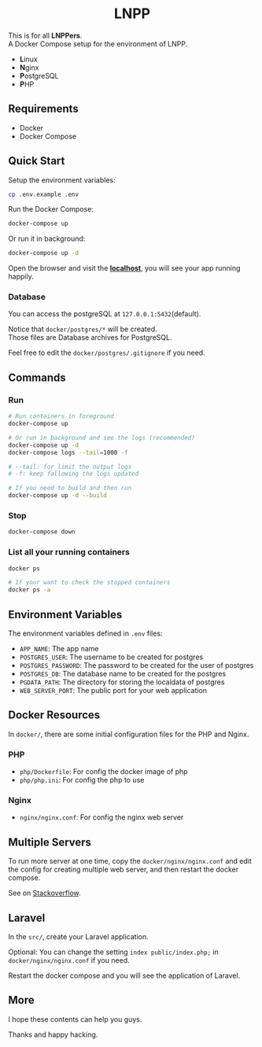 <!-- markdownlint-disable MD033 MD041 -->

<p align="center">
  <span>
    <h1 align="center">LNPP</h1>
  </span>
</p>

This is for all **LNPPers**.  
A Docker Compose setup for the environment of LNPP.

- **L**inux
- **N**ginx
- **P**ostgreSQL
- **P**HP

## Requirements

- Docker
- Docker Compose

## Quick Start

Setup the environment variables:

```bash
cp .env.example .env
```

Run the Docker Compose:

```bash
docker-compose up
```

Or run it in background:

```bash
docker-compose up -d
```

Open the browser and visit the **[localhost](http://localhost)**, you will see your app running happily.

### Database

You can access the postgreSQL at `127.0.0.1:5432`(default).

Notice that `docker/postgres/*` will be created.  
Those files are Database archives for PostgreSQL.

Feel free to edit the `docker/postgres/.gitignore` if you need.

## Commands

### Run

```bash
# Run containers in foreground
docker-compose up

# Or run in background and see the logs (recommended)
docker-compose up -d
docker-compose logs --tail=1000 -f

# --tail: for limit the output logs
# -f: keep following the logs updated

# If you need to build and then run
docker-compose up -d --build
```

### Stop

```bash
docker-compose down
```

### List all your running containers

```bash
docker ps

# If your want to check the stopped containers
docker ps -a
```

## Environment Variables

The environment variables defined in `.env` files:

- `APP_NAME`: The app name
- `POSTGRES_USER`: The username to be created for postgres
- `POSTGRES_PASSWORD`: The password to be created for the user of postgres
- `POSTGRES_DB`: The database name to be created for the postgres
- `PGDATA_PATH`: The directory for storing the localdata of postgres
- `WEB_SERVER_PORT`: The public port for your web application

## Docker Resources

In `docker/`, there are some initial configuration files for the PHP and Nginx.

### PHP

- `php/Dockerfile`: For config the docker image of php
- `php/php.ini`: For config the php to use

### Nginx

- `nginx/nginx.conf`: For config the nginx web server

## Multiple Servers

To run more server at one time, copy the `docker/nginx/nginx.conf` and edit the config for creating multiple web server, and then restart the docker compose.

See on [Stackoverflow](https://stackoverflow.com/questions/49489482/docker-nginx-multiple-apps-on-one-host).

## Laravel

In the `src/`, create your Laravel application.

Optional: You can change the setting `index public/index.php;` in `docker/nginx/nginx.conf` if you need.

Restart the docker compose and you will see the application of Laravel.

## More

I hope these contents can help you guys.

Thanks and happy hacking.
